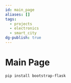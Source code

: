 ```yaml
---
id: main_page
aliases: []
tags:
  - projects
  - electronics
  - smart_city
dg-publish: true
---
```

# Main Page

```bash
pip install bootstrap-flask

```
